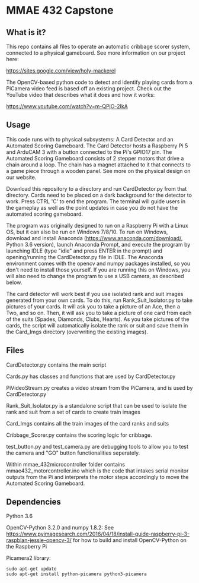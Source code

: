 # MMAE 432 Capstone

## What is it?
This repo contains all files to operate an automatic cribbage scorer system, connected to a physical gameboard. See more information on our project here:

https://sites.google.com/view/holy-mackerel


The OpenCV-based python code to detect and identify playing cards from a PiCamera video feed is based off an existing project. Check out the YouTube video that describes what it does and how it works:

https://www.youtube.com/watch?v=m-QPjO-2IkA


## Usage
This code runs with to physical subsystems: A Card Detector and an Automated Scoring Gameboard. The Card Detector hosts a Raspberry Pi 5 and ArduCAM 3 with a button connected to the Pi's GPIO17 pin. The Automated Scoring Gameboard consists of 2 stepper motors that drive a chain around a loop. The chain has a magnet attached to it that connects to a game piece through a wooden panel. See more on the physical design on our website. 

Download this repository to a directory and run CardDetector.py from that directory. Cards need to be placed on a dark background for the detector to work. Press CTRL 'C' to end the program. The terminal will guide users in the gameplay as well as the point updates in case you do not have the automated scoring gameboard. 

The program was originally designed to run on a Raspberry Pi with a Linux OS, but it can also be run on Windows 7/8/10. To run on Windows, download and install Anaconda (https://www.anaconda.com/download/, Python 3.6 version), launch Anaconda Prompt, and execute the program by launching IDLE (type "idle" and press ENTER in the prompt) and opening/running the CardDetector.py file in IDLE. The Anaconda environment comes with the opencv and numpy packages installed, so you don't need to install those yourself. If you are running this on Windows, you will also need to change the program to use a USB camera, as described below.

The card detector will work best if you use isolated rank and suit images generated from your own cards. To do this, run Rank_Suit_Isolator.py to take pictures of your cards. It will ask you to take a picture of an Ace, then a Two, and so on. Then, it will ask you to take a picture of one card from each of the suits (Spades, Diamonds, Clubs, Hearts). As you take pictures of the cards, the script will automatically isolate the rank or suit and save them in the Card_Imgs directory (overwriting the existing images).


## Files
CardDetector.py contains the main script

Cards.py has classes and functions that are used by CardDetector.py

PiVideoStream.py creates a video stream from the PiCamera, and is used by CardDetector.py

Rank_Suit_Isolator.py is a standalone script that can be used to isolate the rank and suit from a set of cards to create train images

Card_Imgs contains all the train images of the card ranks and suits

Cribbage_Scorer.py contains the scoring logic for cribbage. 

test_button.py and test_camera.py are debugging tools to allow you to test the camera and "GO" button functionalities seperately.

Within mmae_432microcontroller folder contains mmae432_motorcontroller.ino which is the code that intakes serial monitor outputs from the Pi and interprets the motor steps accordingly to move the Automated Scoring Gameboard.

## Dependencies
Python 3.6

OpenCV-Python 3.2.0 and numpy 1.8.2:
See https://www.pyimagesearch.com/2016/04/18/install-guide-raspberry-pi-3-raspbian-jessie-opencv-3/
for how to build and install OpenCV-Python on the Raspberry Pi

Picamera2 library:
```
sudo apt-get update
sudo apt-get install python-picamera python3-picamera
```


